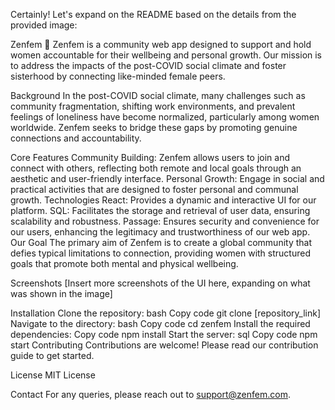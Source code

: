 
Certainly! Let's expand on the README based on the details from the provided image:

Zenfem 🌸
Zenfem is a community web app designed to support and hold women accountable for their wellbeing and personal growth. Our mission is to address the impacts of the post-COVID social climate and foster sisterhood by connecting like-minded female peers.

Background
In the post-COVID social climate, many challenges such as community fragmentation, shifting work environments, and prevalent feelings of loneliness have become normalized, particularly among women worldwide. Zenfem seeks to bridge these gaps by promoting genuine connections and accountability.

Core Features
Community Building: Zenfem allows users to join and connect with others, reflecting both remote and local goals through an aesthetic and user-friendly interface.
Personal Growth: Engage in social and practical activities that are designed to foster personal and communal growth.
Technologies
React: Provides a dynamic and interactive UI for our platform.
SQL: Facilitates the storage and retrieval of user data, ensuring scalability and robustness.
Passage: Ensures security and convenience for our users, enhancing the legitimacy and trustworthiness of our web app.
Our Goal
The primary aim of Zenfem is to create a global community that defies typical limitations to connection, providing women with structured goals that promote both mental and physical wellbeing.

Screenshots
[Insert more screenshots of the UI here, expanding on what was shown in the image]

Installation
Clone the repository:
bash
Copy code
git clone [repository_link]
Navigate to the directory:
bash
Copy code
cd zenfem
Install the required dependencies:
Copy code
npm install
Start the server:
sql
Copy code
npm start
Contributing
Contributions are welcome! Please read our contribution guide to get started.

License
MIT License

Contact
For any queries, please reach out to support@zenfem.com.



